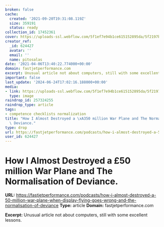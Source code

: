 ```yaml
---
broken: false
cache:
  created: '2021-09-20T19:31:08.119Z'
  size: 359191
  status: ready
collection_id: 17452361
cover: https://uploads-ssl.webflow.com/5f1ef7e94b1ce615152895da/5f2197b0689e3c2acfb984e1_1990223_orig.jpeg
creator_ref:
  _id: 624427
  avatar: ''
  email: ''
  name: pitosalas
date: '2021-04-06T13:40:22.774000+00:00'
domain: fastjetperformance.com
excerpt: Unusual article not about computers, still with some excellent lessons.
important: false
last_update: '2024-06-24T17:02:16.188000+00:00'
media:
- link: https://uploads-ssl.webflow.com/5f1ef7e94b1ce615152895da/5f2197b0689e3c2acfb984e1_1990223_orig.jpeg
  type: image
raindrop_id: 257324255
raindrop_type: article
tags:
- competence checklists normalization
title: "How I Almost Destroyed a \xA350 million War Plane and The Normalisation of\
  \ Deviance."
type: drop
url: https://fastjetperformance.com/podcasts/how-i-almost-destroyed-a-50-million-war-plane-when-display-flying-goes-wrong-and-the-normalisation-of-deviance
user_id: 624427
---
```


# How I Almost Destroyed a £50 million War Plane and The Normalisation of Deviance.

**URL:** https://fastjetperformance.com/podcasts/how-i-almost-destroyed-a-50-million-war-plane-when-display-flying-goes-wrong-and-the-normalisation-of-deviance
**Type:** article
**Domain:** fastjetperformance.com

**Excerpt:** Unusual article not about computers, still with some excellent lessons.
